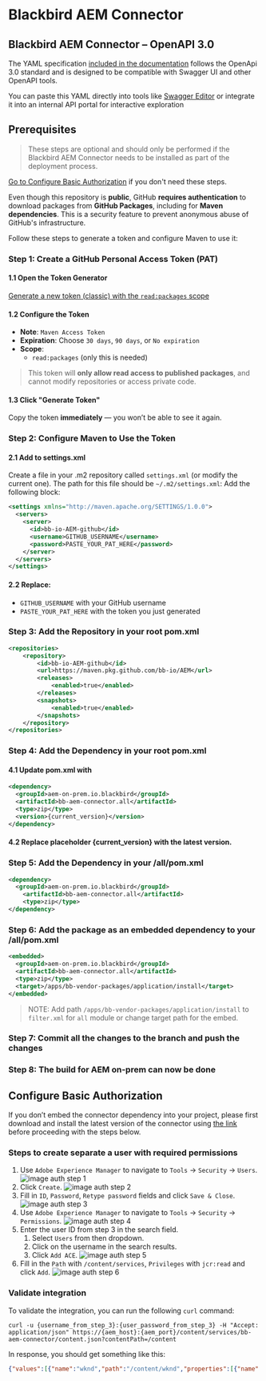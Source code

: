 # Blackbird AEM Connector

## Blackbird AEM Connector –  OpenAPI 3.0
The YAML specification [included in the documentation](https://github.com/bb-io/AEM/blob/main/docs/openapi/BlackBird%20AEM%20connector.yaml) follows the OpenApi 3.0 standard and is designed to be compatible with Swagger UI and other OpenAPI tools.

You can paste this YAML directly into tools like [Swagger Editor](https://editor-next.swagger.io/) or integrate it into an internal API portal for interactive exploration

## Prerequisites
> These steps are optional and should only be performed if the Blackbird AEM Connector needs to be installed as part of the deployment process.

[Go to Configure Basic Authorization](#configure-basic-authorization) if you don't need these steps.

Even though this repository is **public**, GitHub **requires authentication** to download packages from **GitHub Packages**, including for **Maven dependencies**. This is a security feature to prevent anonymous abuse of GitHub's infrastructure.

Follow these steps to generate a token and configure Maven to use it:

### Step 1: Create a GitHub Personal Access Token (PAT)

#### 1.1 Open the Token Generator

[Generate a new token (classic) with the `read:packages` scope](https://github.com/settings/tokens/new?scopes=read:packages)

#### 1.2 Configure the Token

- **Note**: `Maven Access Token`
- **Expiration**: Choose `30 days`, `90 days`, or `No expiration`
- **Scope**:
    - `read:packages` (only this is needed)

> This token will **only allow read access to published packages**, and cannot modify repositories or access private code.

#### 1.3 Click "Generate Token"

Copy the token **immediately** — you won’t be able to see it again.

### Step 2: Configure Maven to Use the Token

#### 2.1 Add to settings.xml
Create a file in your .m2 repository called `settings.xml` (or modify the current one). The path for this file should be `~/.m2/settings.xml`:
Add the following block:

```xml
<settings xmlns="http://maven.apache.org/SETTINGS/1.0.0">
  <servers>
    <server>
      <id>bb-io-AEM-github</id>
      <username>GITHUB_USERNAME</username>
      <password>PASTE_YOUR_PAT_HERE</password>
    </server>
  </servers>
</settings>
```
#### 2.2 Replace:
- `GITHUB_USERNAME` with your GitHub username
- `PASTE_YOUR_PAT_HERE` with the token you just generated

### Step 3: Add the Repository in your root pom.xml
```xml
<repositories>
    <repository>
        <id>bb-io-AEM-github</id>
        <url>https://maven.pkg.github.com/bb-io/AEM</url>
        <releases>
            <enabled>true</enabled>
        </releases>
        <snapshots>
            <enabled>true</enabled>
        </snapshots>
    </repository>
</repositories>
```
### Step 4: Add the Dependency in your root pom.xml
#### 4.1 Update pom.xml with
```xml
<dependency>
  <groupId>aem-on-prem.io.blackbird</groupId>
  <artifactId>bb-aem-connector.all</artifactId>
  <type>zip</type>
  <version>{current_version}</version>
</dependency>
```
#### 4.2 Replace placeholder {current_version} with the latest version.

### Step 5: Add the Dependency in your /all/pom.xml
```xml
<dependency>
  <groupId>aem-on-prem.io.blackbird</groupId>
    <artifactId>bb-aem-connector.all</artifactId>
    <type>zip</type>
</dependency>
```
### Step 6: Add the package as an embedded dependency to your /all/pom.xml
```xml
<embedded>
  <groupId>aem-on-prem.io.blackbird</groupId>
  <artifactId>bb-aem-connector.all</artifactId>
  <type>zip</type>
  <target>/apps/bb-vendor-packages/application/install</target>
</embedded>
```
> NOTE: Add path `/apps/bb-vendor-packages/application/install` to `filter.xml` for `all` module or change target path for the embed.

### Step 7: Commit all the changes to the branch and push the changes

### Step 8: The build for AEM on-prem can now be done

## Configure Basic Authorization
If you don’t embed the connector dependency into your project, please first download and install the latest version of the connector using [the link](https://github.com/bb-io/AEM/packages/2548678) before proceeding with the steps below.
### Steps to create separate a user with required permissions
1. Use `Adobe Experience Manager` to navigate to `Tools` -> `Security` -> `Users`. ![image auth step 1](docs/images/auth_step_1.png)
2. Click `Create`.  ![image auth step 2](docs/images/auth_step_2.png)
3. Fill in `ID`, `Password`, `Retype password` fields and click `Save & Close`. ![image auth step 3](docs/images/auth_step_3.png)
4. Use `Adobe Experience Manager` to navigate to `Tools` -> `Security` -> `Permissions`. ![image auth step 4](docs/images/auth_step_4.png)
5. Enter the user ID from step 3 in the search field.
   1. Select `Users` from then dropdown.
   2. Click on the username in the search results.
   3. Click `Add ACE`. ![image auth step 5](docs/images/auth_step_5.png)
6. Fill in the `Path` with `/content/services`, `Privileges` with `jcr:read` and click `Add`. ![image auth step 6](docs/images/auth_step_6.png)

### Validate integration
To validate the integration, you can run the following `curl` command:
```shell
curl -u {username_from_step_3}:{user_password_from_step_3} -H "Accept: application/json" https://{aem_host}:{aem_port}/content/services/bb-aem-connector/content.json?contentPath=/content
```
In response, you should get something like this:
```json
{"values":[{"name":"wknd","path":"/content/wknd","properties":[{"name":"jcr:primaryType","value":"cq:Page","multiValue":false}]}]}
```